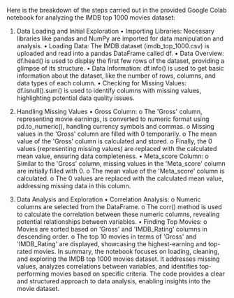 Here is the breakdown of the steps carried out in the provided Google Colab notebook for analyzing the IMDB top 1000 movies dataset:
1. Data Loading and Initial Exploration
•	Importing Libraries: Necessary libraries like pandas and NumPy are imported for data manipulation and analysis.
•	Loading Data: The IMDB dataset (imdb_top_1000.csv) is uploaded and read into a pandas DataFrame called df.
•	Data Overview: df.head() is used to display the first few rows of the dataset, providing a glimpse of its structure.
•	Data Information: df.info() is used to get basic information about the dataset, like the number of rows, columns, and data types of each column.
•	Checking for Missing Values: df.isnull().sum() is used to identify columns with missing values, highlighting potential data quality issues.

2. Handling Missing Values
•	Gross Column:
o	The 'Gross' column, representing movie earnings, is converted to numeric format using pd.to_numeric(), handling currency symbols and commas.
o	Missing values in the 'Gross' column are filled with 0 temporarily.
o	The mean value of the 'Gross' column is calculated and stored.
o	Finally, the 0 values (representing missing values) are replaced with the calculated mean value, ensuring data completeness.
•	Meta_score Column:
o	Similar to the 'Gross' column, missing values in the 'Meta_score' column are initially filled with 0.
o	The mean value of the 'Meta_score' column is calculated.
o	The 0 values are replaced with the calculated mean value, addressing missing data in this column.

3. Data Analysis and Exploration
•	Correlation Analysis:
o	Numeric columns are selected from the DataFrame.
o	The corr() method is used to calculate the correlation between these numeric columns, revealing potential relationships between variables.
•	Finding Top Movies:
o	Movies are sorted based on 'Gross' and 'IMDB_Rating' columns in descending order.
o	The top 10 movies in terms of 'Gross' and 'IMDB_Rating' are displayed, showcasing the highest-earning and top-rated movies.
In summary, the notebook focuses on loading, cleaning, and exploring the IMDB top 1000 movies dataset. It addresses missing values, analyzes correlations between variables, and identifies top-performing movies based on specific criteria. The code provides a clear and structured approach to data analysis, enabling insights into the movie dataset.

